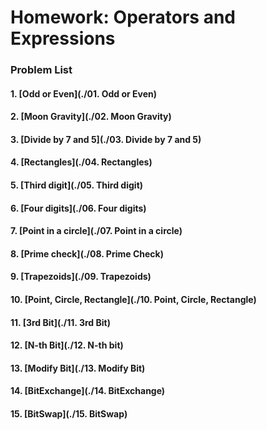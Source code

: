 Homework: Operators and Expressions
==============================================

### Problem List 

####  1. [Odd or Even](./01. Odd or Even)
####  2. [Moon Gravity](./02. Moon Gravity)
####  3. [Divide by 7 and 5](./03. Divide by 7 and 5)
####  4. [Rectangles](./04. Rectangles)
####  5. [Third digit](./05. Third digit)
####  6. [Four digits](./06. Four digits)
####  7. [Point in a circle](./07. Point in a circle)
####  8. [Prime check](./08. Prime Check)
####  9. [Trapezoids](./09. Trapezoids)
#### 10. [Point, Circle, Rectangle](./10. Point, Circle, Rectangle)
#### 11. [3rd Bit](./11. 3rd Bit)
#### 12. [N-th Bit](./12. N-th bit)
#### 13. [Modify Bit](./13. Modify Bit)
#### 14. [BitExchange](./14. BitExchange)
#### 15. [BitSwap](./15. BitSwap)


